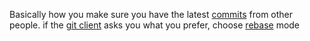 Basically how you make sure you have the latest [commits](commit) from other people. if the [git client](git-client) asks you what you prefer, choose [rebase](rebase) mode